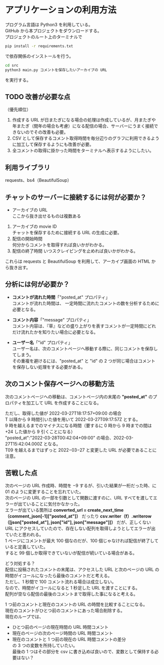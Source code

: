 # アプリケーションの利用方法

プログラム言語は Python3 を利用している。  
GitHub から本プロジェクトをダウンロードする。  
プロジェクトのルート上のターミナルで

```sh
pip install -r requirements.txt
```

で依存関係のインストールを行う。

```sh
cd src
python3 main.py コメントを保存したいアーカイブの URL
```

を実行する。

## TODO 改善が必要な点

（優先順位）

1. 作成する URL が日またぎになる場合の処理は作成しているが、月またぎや年またぎ（閏年の場合も考慮）になる配信の場合、サーバーにうまく接続できないのでその改善も必要。
2. CSV として保存するコメント取得時間を毎分辺りのグラフに利用できるように加工して保存するようにも改善が必要。
3. 全コメントの取得に掛かった時間をターミナルへ表示するようにしたい。

## 利用ライブラリ

requests、bs4（BeautifulSoup）

## チャットのサーバーに接続するには何が必要か？

- アーカイブの URL  
  ここから抜き出せるものは複数ある

1. アーカイブの movie ID  
   チャットを保存するために接続する URL の生成に必要。
2. 配信の開始時間  
   何分からコメントを取得すれば良いかがわかる。
3. 配信の終了時間
   いつスクレイピングを止めれば良いかがわかる。

これらは requests と BeautifulSoup を利用して、アーカイブ画面の HTML から抜き出す。

## 分析には何が必要か？

- **コメントが流れた時間**「"posted_at" プロパティ」  
  コメントが流れた時間は、 一定時間に流れたコメントの数を分析するために必要となる。

- **コメント内容**「"message" プロパティ」  
  コメント内容は、『草』などの盛り上がりを表すコメントが一定時間にどれだけ流れたかを知りたい場合に必要となる。

- **ユーザー名**「"id" プロパティ」  
  ユーザー名は、次のコメントページへ移動する際に、同じコメントを保存してしまう。  
  その重複を避けるには、"posted_at" と "id" の 2 つが同じ場合はコメントを保存しない処理をする必要がある。

## 次のコメント保存ページへの移動方法

次のコメントページへの移動は、コメントページ内の末尾の **"posted_at"** のプロパティを加工して URL を作成することになる。

ただし、取得した値が 2022-03-27T18:17:57+09:00 の場合  
T 以降から 9 時間引いた値を用いて 2022-03-27T09:17:57Z とする。  
9 時を越えるまでのマイナスになる時間（要するに 0 時から 9 時までの間は +24 した値から 9 引くことになる）  
"posted_at":"2022-03-28T00:42:04+09:00" の場合、2022-03-27T15:42:04.000Z となる。  
T09 を越えるまではずっと 2022−03−27 と変更した URL が必要であることに注意。

## 苦戦した点

次のページの URL 作成時、時間を −9 するが、引いた結果が一桁だった時、に 01 のように変更することを忘れていた。  
次のページの URL の一部を引数として関数に渡すのに、URL すべてを渡してエラーが出ていることに気付かなかった。  
エラーが出ている箇所は **converted_url = create_next_time（comment_json[-1]["posted_at"]）** だったり **csv.writer（f）.writerow（[json["posted_at"], json["id"], json["message"]]）** だが、正しくない URL にアクセスしていたので、存在しない配列を取得しようとしてエラーが出ていたと思われる。  
1 ページにコメントが最大 100 個なのだが、100 個じゃなければ配信が終了していると定義していた。  
すると 99 個しか取得できていないが配信が続いている場合がある。

どう対処する？  
配信に投稿されたコメントの末尾は、アクセスした URL と次のページの URL の時間がイコールになったら最後のコメントだと考える。  
ただし、1 秒間で 100 コメント流れる場合は成立しない。  
なので、時間がイコールになると 1 秒足した URL を渡すことにする。  
配列が空なら配信の最後のコメントまで取得した事になると考える。

1 つ前のコメントと現在のコメントの URL の時間を比較することになる。  
現在のコメントがひとつ前のコメントにあった場合削除する。  
現在のループでは、

- ひとつ前のページの現在時間の URL 時間コメント
- 現在のページの次のページ時間の URL 時間コメント
- 現在のコメントと 1 つ前の現在の URL 時間コメントの差分  
  の 3 つの変数を所持していたい。  
  最後の 1 つはその部分を csv に書き込めば良いので、変数として保持する必要はない？
